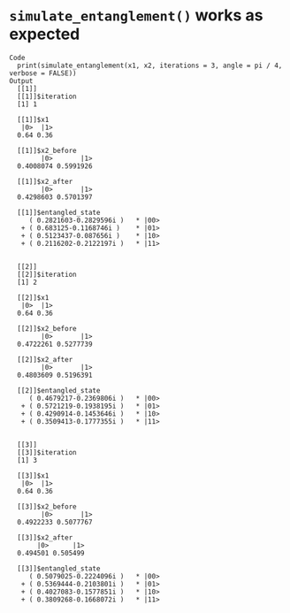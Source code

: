 # `simulate_entanglement()` works as expected

    Code
      print(simulate_entanglement(x1, x2, iterations = 3, angle = pi / 4, verbose = FALSE))
    Output
      [[1]]
      [[1]]$iteration
      [1] 1
      
      [[1]]$x1
       |0>  |1> 
      0.64 0.36 
      
      [[1]]$x2_before
            |0>       |1> 
      0.4008074 0.5991926 
      
      [[1]]$x2_after
            |0>       |1> 
      0.4298603 0.5701397 
      
      [[1]]$entangled_state
         ( 0.2821603-0.2829596i )	* |00> 
       + ( 0.683125-0.1168746i )	* |01> 
       + ( 0.5123437-0.087656i )	* |10> 
       + ( 0.2116202-0.2122197i )	* |11> 
      
      
      [[2]]
      [[2]]$iteration
      [1] 2
      
      [[2]]$x1
       |0>  |1> 
      0.64 0.36 
      
      [[2]]$x2_before
            |0>       |1> 
      0.4722261 0.5277739 
      
      [[2]]$x2_after
            |0>       |1> 
      0.4803609 0.5196391 
      
      [[2]]$entangled_state
         ( 0.4679217-0.2369806i )	* |00> 
       + ( 0.5721219-0.1938195i )	* |01> 
       + ( 0.4290914-0.1453646i )	* |10> 
       + ( 0.3509413-0.1777355i )	* |11> 
      
      
      [[3]]
      [[3]]$iteration
      [1] 3
      
      [[3]]$x1
       |0>  |1> 
      0.64 0.36 
      
      [[3]]$x2_before
            |0>       |1> 
      0.4922233 0.5077767 
      
      [[3]]$x2_after
           |0>      |1> 
      0.494501 0.505499 
      
      [[3]]$entangled_state
         ( 0.5079025-0.2224096i )	* |00> 
       + ( 0.5369444-0.2103801i )	* |01> 
       + ( 0.4027083-0.1577851i )	* |10> 
       + ( 0.3809268-0.1668072i )	* |11> 
      
      

